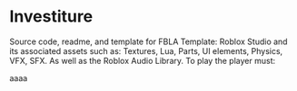 # Investiture
Source code, readme, and template for FBLA
Template: Roblox Studio and its associated assets such as:
  Textures, Lua, Parts, UI elements, Physics, VFX, SFX. As well as the Roblox Audio Library.
To play the player must:

aaaa
